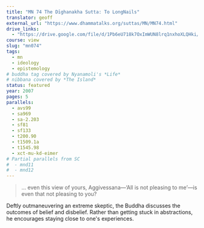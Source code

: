 ```yaml
---
title: "MN 74 The Dīghanakha Sutta: To LongNails"
translator: geoff
external_url: "https://www.dhammatalks.org/suttas/MN/MN74.html"
drive_links:
  - "https://drive.google.com/file/d/1Pb6eU718k7OxImWUN8lrq1nxhoXLQHki/view?usp=drivesdk"
course: view
slug: "mn074"
tags:
  - mn
  - ideology
  - epistemology
# buddha tag covered by Nyanamoli's *Life*
# nibbana covered by *The Island*
status: featured
year: 2007
pages: 5
parallels:
  - avs99
  - sa969
  - sa-2.203
  - sf81
  - sf133
  - t200.90
  - t1509.1a
  - t1545.98
  - xct-mu-kd-eimer
# Partial parallels from SC
#  - mnd11
#  - mnd12
---
```


> … even this view of yours, Aggivessana—‘All is not pleasing to me’—is even that not pleasing to you?

Deftly outmaneuvering an extreme skeptic, the Buddha discusses the outcomes of belief and disbelief. Rather than getting stuck in abstractions, he encourages staying close to one's experiences.

